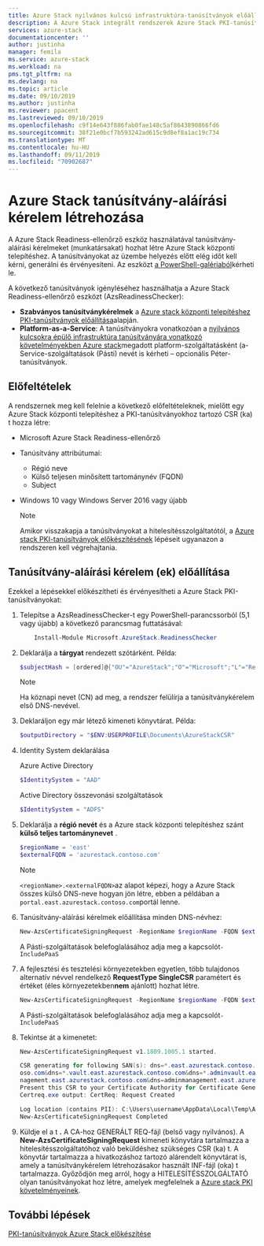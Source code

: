 ```yaml
---
title: Azure Stack nyilvános kulcsú infrastruktúra-tanúsítványok előállítása Azure Stack integrált rendszerek üzembe helyezéséhez | Microsoft Docs
description: A Azure Stack integrált rendszerek Azure Stack PKI-tanúsítványának telepítési folyamatát ismerteti.
services: azure-stack
documentationcenter: ''
author: justinha
manager: femila
ms.service: azure-stack
ms.workload: na
pms.tgt_pltfrm: na
ms.devlang: na
ms.topic: article
ms.date: 09/10/2019
ms.author: justinha
ms.reviewer: ppacent
ms.lastreviewed: 09/10/2019
ms.openlocfilehash: c9f14e643f886fab0fae148c5af8643890866fd6
ms.sourcegitcommit: 38f21e0bcf7b593242ad615c9d8ef8a1ac19c734
ms.translationtype: MT
ms.contentlocale: hu-HU
ms.lasthandoff: 09/11/2019
ms.locfileid: "70902687"
---
```

# <a name="azure-stack-certificates-signing-request-generation"></a>Azure Stack tanúsítvány-aláírási kérelem létrehozása

A Azure Stack Readiness-ellenőrző eszköz használatával tanúsítvány-aláírási kérelmeket (munkatársakat) hozhat létre Azure Stack központi telepítéshez. A tanúsítványokat az üzembe helyezés előtt elég időt kell kérni, generálni és érvényesíteni. Az eszközt [a PowerShell-galériaból](https://aka.ms/AzsReadinessChecker)kérheti le.

A következő tanúsítványok igényléséhez használhatja a Azure Stack Readiness-ellenőrző eszközt (AzsReadinessChecker):

- **Szabványos tanúsítványkérelmek** a [Azure stack központi telepítéshez PKI-tanúsítványok előállítása](azure-stack-get-pki-certs.md)alapján.
- **Platform-as-a-Service**: A tanúsítványokra vonatkozóan a [nyilvános kulcsokra épülő infrastruktúra tanúsítványára vonatkozó követelményekben Azure stack](azure-stack-pki-certs.md#optional-paas-certificates)megadott platform-szolgáltatásként (a-Service-szolgáltatások (Pásti) nevét is kérheti – opcionális Péter-tanúsítványok.

## <a name="prerequisites"></a>Előfeltételek

A rendszernek meg kell felelnie a következő előfeltételeknek, mielőtt egy Azure Stack központi telepítéshez a PKI-tanúsítványokhoz tartozó CSR (ka) t hozza létre:

- Microsoft Azure Stack Readiness-ellenőrző
- Tanúsítvány attribútumai:
  - Régió neve
  - Külső teljesen minősített tartománynév (FQDN)
  - Subject
- Windows 10 vagy Windows Server 2016 vagy újabb

  > [!NOTE]  
  > Amikor visszakapja a tanúsítványokat a hitelesítésszolgáltatótól, a [Azure stack PKI-tanúsítványok előkészítésének](azure-stack-prepare-pki-certs.md) lépéseit ugyanazon a rendszeren kell végrehajtania.

## <a name="generate-certificate-signing-requests"></a>Tanúsítvány-aláírási kérelem (ek) előállítása

Ezekkel a lépésekkel előkészítheti és érvényesítheti a Azure Stack PKI-tanúsítványokat:

1. Telepítse a AzsReadinessChecker-t egy PowerShell-parancssorból (5,1 vagy újabb) a következő parancsmag futtatásával:

    ```powershell  
        Install-Module Microsoft.AzureStack.ReadinessChecker
    ```

2. Deklarálja a **tárgyat** rendezett szótárként. Példa:

    ```powershell  
    $subjectHash = [ordered]@{"OU"="AzureStack";"O"="Microsoft";"L"="Redmond";"ST"="Washington";"C"="US"}
    ```

    > [!note]  
    > Ha köznapi nevet (CN) ad meg, a rendszer felülírja a tanúsítványkérelem első DNS-nevével.

3. Deklaráljon egy már létező kimeneti könyvtárat. Példa:

    ```powershell  
    $outputDirectory = "$ENV:USERPROFILE\Documents\AzureStackCSR"
    ```

4. Identity System deklarálása

    Azure Active Directory

    ```powershell
    $IdentitySystem = "AAD"
    ```

    Active Directory összevonási szolgáltatások

    ```powershell
    $IdentitySystem = "ADFS"
    ```

5. Deklarálja a **régió nevét** és a Azure stack központi telepítéshez szánt **külső teljes tartománynevet** .

    ```powershell
    $regionName = 'east'
    $externalFQDN = 'azurestack.contoso.com'
    ```

    > [!note]  
    > `<regionName>.<externalFQDN>`az alapot képezi, hogy a Azure Stack összes külső DNS-neve hogyan jön létre, ebben a példában a `portal.east.azurestack.contoso.com`portál lenne.  

6. Tanúsítvány-aláírási kérelmek előállítása minden DNS-névhez:

    ```powershell  
    New-AzsCertificateSigningRequest -RegionName $regionName -FQDN $externalFQDN -subject $subjectHash -OutputRequestPath $OutputDirectory -IdentitySystem $IdentitySystem
    ```

    A Pásti-szolgáltatások belefoglalásához adja meg a kapcsolót```-IncludePaaS```

7. A fejlesztési és tesztelési környezetekben egyetlen, több tulajdonos alternatív névvel rendelkező **RequestType SingleCSR** paramétert és értéket (éles környezetekben**nem** ajánlott) hozhat létre.

    ```powershell  
    New-AzsCertificateSigningRequest -RegionName $regionName -FQDN $externalFQDN -subject $subjectHash -RequestType SingleCSR -OutputRequestPath $OutputDirectory -IdentitySystem $IdentitySystem
    ```

    A Pásti-szolgáltatások belefoglalásához adja meg a kapcsolót```-IncludePaaS```

8. Tekintse át a kimenetet:

    ```powershell  
    New-AzsCertificateSigningRequest v1.1809.1005.1 started.

    CSR generating for following SAN(s): dns=*.east.azurestack.contoso.com&dns=*.blob.east.azurestack.contoso.com&dns=*.queue.east.azurestack.contoso.com&dns=*.table.east.azurestack.cont
    oso.com&dns=*.vault.east.azurestack.contoso.com&dns=*.adminvault.east.azurestack.contoso.com&dns=portal.east.azurestack.contoso.com&dns=adminportal.east.azurestack.contoso.com&dns=ma
    nagement.east.azurestack.contoso.com&dns=adminmanagement.east.azurestack.contoso.com*dn2=*.adminhosting.east.azurestack.contoso.com@dns=*.hosting.east.azurestack.contoso.com
    Present this CSR to your Certificate Authority for Certificate Generation: C:\Users\username\Documents\AzureStackCSR\wildcard_east_azurestack_contoso_com_CertRequest_20180405233530.req
    Certreq.exe output: CertReq: Request Created

    Log location (contains PII): C:\Users\username\AppData\Local\Temp\AzsReadinessChecker\AzsReadinessChecker.log
    New-AzsCertificateSigningRequest Completed
    ```

9. Küldje el a t **.** A CA-hoz GENERÁLT REQ-fájl (belső vagy nyilvános).  A **New-AzsCertificateSigningRequest** kimeneti könyvtára tartalmazza a hitelesítésszolgáltatóhoz való beküldéshez szükséges CSR (ka) t.  A könyvtár tartalmazza a hivatkozáshoz tartozó alárendelt könyvtárat is, amely a tanúsítványkérelem létrehozásakor használt INF-fájl (oka) t tartalmazza. Győződjön meg arról, hogy a HITELESÍTÉSSZOLGÁLTATÓ olyan tanúsítványokat hoz létre, amelyek megfelelnek a [Azure stack PKI követelményeinek](azure-stack-pki-certs.md).

## <a name="next-steps"></a>További lépések

[PKI-tanúsítványok Azure Stack előkészítése](azure-stack-prepare-pki-certs.md)
